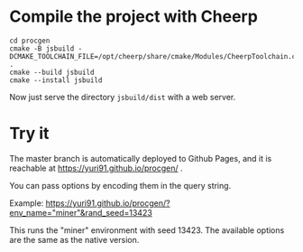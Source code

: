 # Compile the project with Cheerp

```
cd procgen
cmake -B jsbuild -DCMAKE_TOOLCHAIN_FILE=/opt/cheerp/share/cmake/Modules/CheerpToolchain.cmake .
cmake --build jsbuild
cmake --install jsbuild
```

Now just serve the directory `jsbuild/dist` with a web server.

# Try it

The master branch is automatically deployed to Github Pages, and it is reachable at https://yuri91.github.io/procgen/ .

You can pass options by encoding them in the query string.

Example: https://yuri91.github.io/procgen/?env_name="miner"&rand_seed=13423

This runs the "miner" environment with seed 13423. The available options are the same as the native version.
